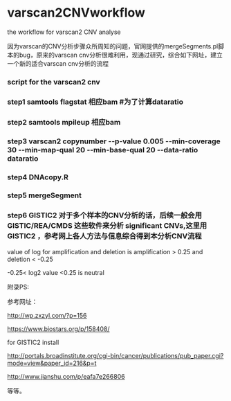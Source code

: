 # varscan2CNVworkflow

the workflow for varscan2 CNV analyse

因为varscan的CNV分析步骤众所周知的问题，官网提供的mergeSegments.pl脚本的bug，原来的varscan cnv分析很难利用，现通过研究，综合如下网址，建立一个新的适合varscan cnv分析的流程

### script for the varscan2 cnv  

### step1 samtools  flagstat  相应bam  #为了计算dataratio

### step2 samtools  mpileup   相应bam

### step3 varscan2 copynumber --p-value 0.005 --min-coverage 30 --min-map-qual 20 --min-base-qual 20 --data-ratio dataratio

### step4 DNAcopy.R

### step5 mergeSegment

### step6 GISTIC2 对于多个样本的CNV分析的话，后续一般会用GISTIC/REA/CMDS 这些软件来分析 significant CNVs,这里用GISTIC2 ，参考网上各人方法与信息综合得到本分析CNV流程


value of log for amplification and deletion is amplification  > 0.25 and deletion < -0.25

-0.25< log2 value <0.25  is  neutral

附录PS:

参考网址：

http://wp.zxzyl.com/?p=156

https://www.biostars.org/p/158408/

for GISTIC2 install

http://portals.broadinstitute.org/cgi-bin/cancer/publications/pub_paper.cgi?mode=view&paper_id=216&p=t

http://www.jianshu.com/p/eafa7e266806

等等。
